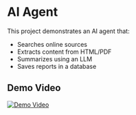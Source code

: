 # AI Agent

This project demonstrates an AI agent that:
- Searches online sources
- Extracts content from HTML/PDF
- Summarizes using an LLM
- Saves reports in a database

## Demo Video

[![Demo Video](demo-thumbnail.png)](demo.mp4)
